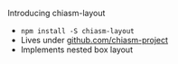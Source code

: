Introducing chiasm-layout

 * `npm install -S chiasm-layout`
 * Lives under [github.com/chiasm-project](https://github.com/chiasm-project/)
 * Implements nested box layout
